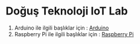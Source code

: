# Doğuş Teknoloji IoT Lab

1. Arduino ile ilgili başlıklar için : [Arduino](https://github.com/DogusTeknoloji/dt-cc-iot-lab-workspace/wiki/Arduino)
2. Raspberry Pi ile ilgili başlıklar için : [Raspberry Pi](https://github.com/DogusTeknoloji/dt-cc-iot-lab-workspace/wiki/RaspberryPi)
